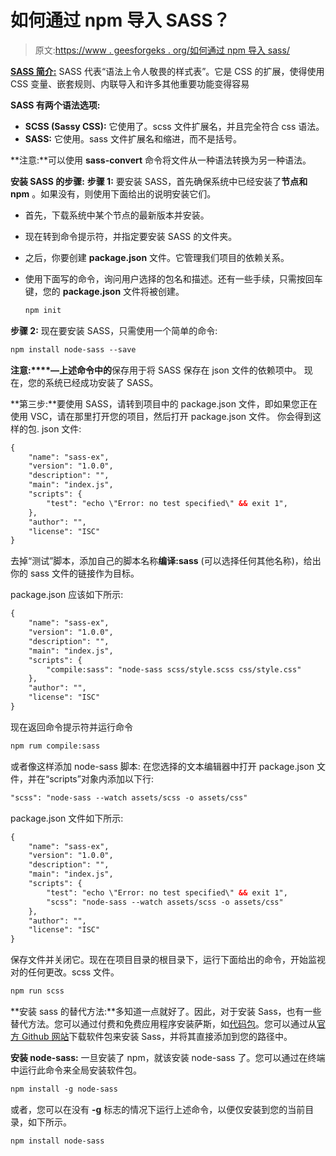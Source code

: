 # 如何通过 npm 导入 SASS？

> 原文:[https://www . geesforgeks . org/如何通过 npm 导入 sass/](https://www.geeksforgeeks.org/how-to-import-sass-through-npm/)

**[SASS 简介:](https://www.geeksforgeeks.org/css-preprocessor-sass/)** SASS 代表“语法上令人敬畏的样式表”。它是 CSS 的扩展，使得使用 CSS 变量、嵌套规则、内联导入和许多其他重要功能变得容易

**SASS 有两个语法选项:**

*   **SCSS (Sassy CSS):** 它使用了。scss 文件扩展名，并且完全符合 css 语法。
*   **SASS:** 它使用。sass 文件扩展名和缩进，而不是括号。

**注意:**可以使用 **sass-convert** 命令将文件从一种语法转换为另一种语法。

**安装 SASS 的步骤:**
**步骤 1:** 要安装 SASS，首先确保系统中已经安装了**节点和 npm** 。如果没有，则使用下面给出的说明安装它们。

*   首先，下载系统中某个节点的最新版本并安装。
*   现在转到命令提示符，并指定要安装 SASS 的文件夹。
*   之后，你要创建 **package.json** 文件。它管理我们项目的依赖关系。
*   使用下面写的命令，询问用户选择的包名和描述。还有一些手续，只需按回车键，您的 **package.json** 文件将被创建。

    ```html
    npm init
    ```

**步骤 2:** 现在要安装 SASS，只需使用一个简单的命令:

```html
npm install node-sass --save
```

**注意:****––上述命令中的**保存用于将 SASS 保存在 json 文件的依赖项中。
现在，您的系统已经成功安装了 SASS。

**第三步:**要使用 SASS，请转到项目中的 package.json 文件，即如果您正在使用 VSC，请在那里打开您的项目，然后打开 package.json 文件。
你会得到这样的包. json 文件:

```html
{
    "name": "sass-ex",
    "version": "1.0.0",
    "description": "",
    "main": "index.js",
    "scripts": {
        "test": "echo \"Error: no test specified\" && exit 1",
    },
    "author": "",
    "license": "ISC"
}

```

去掉“测试”脚本，添加自己的脚本名称**编译:sass** (可以选择任何其他名称)，给出你的 sass 文件的链接作为目标。

package.json 应该如下所示:

```html
{
    "name": "sass-ex",
    "version": "1.0.0",
    "description": "",
    "main": "index.js",
    "scripts": {
        "compile:sass": "node-sass scss/style.scss css/style.css"
    },
    "author": "",
    "license": "ISC"
}
```

现在返回命令提示符并运行命令

```html
npm rum compile:sass
```

或者像这样添加 node-sass 脚本:
在您选择的文本编辑器中打开 package.json 文件，并在“scripts”对象内添加以下行:

```html
"scss": "node-sass --watch assets/scss -o assets/css"
```

package.json 文件如下所示:

```html
{
    "name": "sass-ex",
    "version": "1.0.0",
    "description": "",
    "main": "index.js",
    "scripts": {
        "test": "echo \"Error: no test specified\" && exit 1",
        "scss": "node-sass --watch assets/scss -o assets/css"
    },
    "author": "",
    "license": "ISC"
}

```

保存文件并关闭它。现在在项目目录的根目录下，运行下面给出的命令，开始监视对的任何更改。scss 文件。

```html
npm run scss
```

**安装 sass 的替代方法:**多知道一点就好了。因此，对于安装 Sass，也有一些替代方法。您可以通过付费和免费应用程序安装萨斯，如[代码包](https://codekitapp.com/)。您可以通过从[官方 Github 网站](https://github.com/sass)下载软件包来安装 Sass，并将其直接添加到您的路径中。

**安装 node-sass:** 一旦安装了 npm，就该安装 node-sass 了。您可以通过在终端中运行此命令来全局安装软件包。

```html
npm install -g node-sass
```

或者，您可以在没有 **-g** 标志的情况下运行上述命令，以便仅安装到您的当前目录，如下所示。

```html
npm install node-sass
```